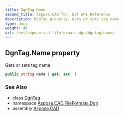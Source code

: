 ```yaml
---
title: DgnTag.Name
second_title: Aspose.CAD for .NET API Reference
description: DgnTag property. Gets or sets tag name
type: docs
weight: 40
url: /net/aspose.cad.fileformats.dgn/dgntag/name/
---
```

## DgnTag.Name property

Gets or sets tag name

```csharp
public string Name { get; set; }
```

### See Also

* class [DgnTag](../)
* namespace [Aspose.CAD.FileFormats.Dgn](../../dgntag/)
* assembly [Aspose.CAD](../../../)


